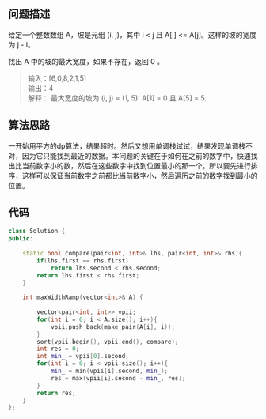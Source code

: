 ## 问题描述

给定一个整数数组 A，坡是元组 (i, j)，其中  i < j 且 A[i] <= A[j]。这样的坡的宽度为 j - i。

找出 A 中的坡的最大宽度，如果不存在，返回 0 。

> 输入：[6,0,8,2,1,5]  
输出：4  
解释：
最大宽度的坡为 (i, j) = (1, 5): A[1] = 0 且 A[5] = 5.

## 算法思路

一开始用平方的dp算法，结果超时。然后又想用单调栈试试，结果发现单调栈不对，因为它只能找到最近的数据。本问题的关键在于如何在之前的数字中，快速找出比当前数字小的数，然后在这些数字中找到位置最小的那一个。所以要先进行排序，这样可以保证当前数字之前都比当前数字小，然后遍历之前的数字找到最小的位置。

## 代码

```c++
class Solution {
public:
    
    static bool compare(pair<int, int>& lhs, pair<int, int>& rhs){
        if(lhs.first == rhs.first)
            return lhs.second < rhs.second;
        return lhs.first < rhs.first;
    }
    
    int maxWidthRamp(vector<int>& A) {
        
        vector<pair<int, int>> vpii;
        for(int i = 0; i < A.size(); i++){
            vpii.push_back(make_pair(A[i], i));
        }
        sort(vpii.begin(), vpii.end(), compare);
        int res = 0;
        int min_ = vpii[0].second;
        for(int i = 0; i < vpii.size(); i++){
            min_ = min(vpii[i].second, min_);
            res = max(vpii[i].second - min_, res);
        }
        return res;
    }
};
```
